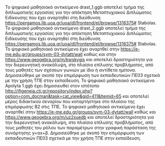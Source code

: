 Το ψηφιακό μαθησιακό αντικείμενο drast_1.ggb αποτελεί τμήμα της διπλωματικής εργασίας για την απόκτηση Μεταπτυχιακού Διπλώματος Ειδίκευσης που έχει αναρτηθεί στη διεύθυνση https://pergamos.lib.uoa.gr/uoa/dl/frontend/el/browse/1316375# Stabolas.
Το ψηφιακό μαθησιακό αντικείμενο drast_2.ggb αποτελεί τμήμα της διπλωματικής εργασίας για την απόκτηση Μεταπτυχιακού Διπλώματος Ειδίκευσης που έχει αναρτηθεί στη διεύθυνση https://pergamos.lib.uoa.gr/uoa/dl/frontend/el/browse/1316375# Stabolas.
Το ψηφιακό μαθησιακό αντικείμενο έχει αναρτθεί στην https://e-me.edu.gr/groups/sym-03-dytatt/wall καθώς και στην https://www.geogebra.org/m/kwskygjs και αποτελεί δραστηριότητα για την διερευνητική ανακάλυψη, στο πλαίσιο επίλυσης προβλήματος, από τους μαθητές των σχέσεων γωνιών με ίδιο ή αντίθετα ημίτονα. Δημοσιεύθηκε με σκοπό την επιμόρφωση των εκπαιδευτικών ΠΕ03 σχετικά με την χρήση ΤΠΕ στην εκπαίδευση. 
Το ψηφιακό μαθησιακό αντικείμενο Apolyta 1.ggb έχει δημοσιευθεί στον ιστότοπο http://ifigeneia.cti.gr/repository/index.php?option=com_docman&task=cat_view&gid=411&Itemid=65 και αποτελεί μέρος διδακτικού σεναρίου που καταρτήστηκε στο πλαίσιο της επιμόρφωσης Β2 στις ΤΠΕ.
Το ψηφιακό μαθησιακό αντικείμενο έχει αναρτθεί στην https://e-me.edu.gr/groups/sym-03-dytatt/wall καθώς και  https://www.geogebra.org/m/uz2xuedb και αποτελεί δραστηριότητα για την διερευνητική ανακάλυψη, στο πλαίσιο επίλυσης προβλήματος, από τους μαθητές του ρόλου των παραμέτρων στην γραφική παράσταση της συνάρτησης y=αx+β. Δημοσιεύθηκε με σκοπό την επιμόρφωση των εκπαιδευτικών ΠΕ03 σχετικά με την χρήση ΤΠΕ στην εκπαίδευση. 
